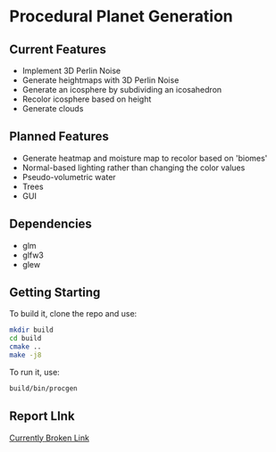 # Procedural Planet Generation
## Current Features
- Implement 3D Perlin Noise
- Generate heightmaps with 3D Perlin Noise
- Generate an icosphere by subdividing an icosahedron
- Recolor icosphere based on height
- Generate clouds
## Planned Features
- Generate heatmap and moisture map to recolor based on 'biomes'
- Normal-based lighting rather than changing the color values
- Pseudo-volumetric water
- Trees
- GUI
## Dependencies
- glm
- glfw3
- glew
## Getting Starting
To build it, clone the repo and use:
```bash
mkdir build
cd build
cmake ..
make -j8
```
To run it, use:
```bash
build/bin/procgen
```
## Report LInk
[Currently Broken Link](https://quangmire.github.io/projects/procedural-planets)
